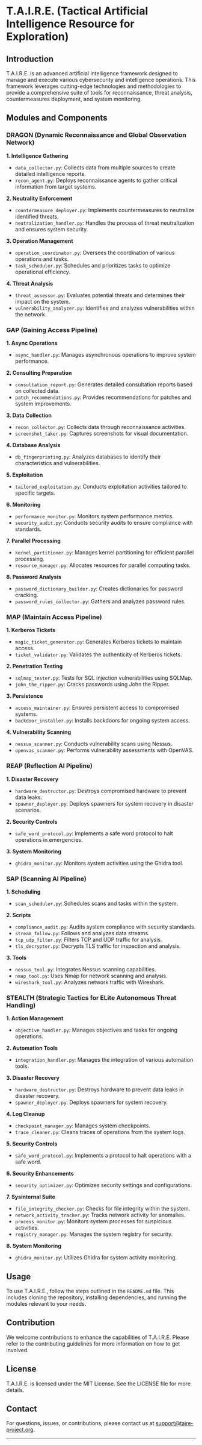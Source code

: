 # T.A.I.R.E. (Tactical Artificial Intelligence Resource for Exploration)

## Introduction

T.A.I.R.E. is an advanced artificial intelligence framework designed to manage and execute various cybersecurity and intelligence operations. This framework leverages cutting-edge technologies and methodologies to provide a comprehensive suite of tools for reconnaissance, threat analysis, countermeasures deployment, and system monitoring.

## Modules and Components

### DRAGON (Dynamic Reconnaissance and Global Observation Network)

**1. Intelligence Gathering**
   - `data_collector.py`: Collects data from multiple sources to create detailed intelligence reports.
   - `recon_agent.py`: Deploys reconnaissance agents to gather critical information from target systems.

**2. Neutrality Enforcement**
   - `countermeasure_deployer.py`: Implements countermeasures to neutralize identified threats.
   - `neutralization_handler.py`: Handles the process of threat neutralization and ensures system security.

**3. Operation Management**
   - `operation_coordinator.py`: Oversees the coordination of various operations and tasks.
   - `task_scheduler.py`: Schedules and prioritizes tasks to optimize operational efficiency.

**4. Threat Analysis**
   - `threat_assessor.py`: Evaluates potential threats and determines their impact on the system.
   - `vulnerability_analyzer.py`: Identifies and analyzes vulnerabilities within the network.

### GAP (Gaining Access Pipeline)

**1. Async Operations**
   - `async_handler.py`: Manages asynchronous operations to improve system performance.

**2. Consulting Preparation**
   - `consultation_report.py`: Generates detailed consultation reports based on collected data.
   - `patch_recommendations.py`: Provides recommendations for patches and system improvements.

**3. Data Collection**
   - `recon_collector.py`: Collects data through reconnaissance activities.
   - `screenshot_taker.py`: Captures screenshots for visual documentation.

**4. Database Analysis**
   - `db_fingerprinting.py`: Analyzes databases to identify their characteristics and vulnerabilities.

**5. Exploitation**
   - `tailored_exploitation.py`: Conducts exploitation activities tailored to specific targets.

**6. Monitoring**
   - `performance_monitor.py`: Monitors system performance metrics.
   - `security_audit.py`: Conducts security audits to ensure compliance with standards.

**7. Parallel Processing**
   - `kernel_partitioner.py`: Manages kernel partitioning for efficient parallel processing.
   - `resource_manager.py`: Allocates resources for parallel computing tasks.

**8. Password Analysis**
   - `password_dictionary_builder.py`: Creates dictionaries for password cracking.
   - `password_rules_collector.py`: Gathers and analyzes password rules.

### MAP (Maintain Access Pipeline)

**1. Kerberos Tickets**
   - `magic_ticket_generator.py`: Generates Kerberos tickets to maintain access.
   - `ticket_validator.py`: Validates the authenticity of Kerberos tickets.

**2. Penetration Testing**
   - `sqlmap_tester.py`: Tests for SQL injection vulnerabilities using SQLMap.
   - `john_the_ripper.py`: Cracks passwords using John the Ripper.

**3. Persistence**
   - `access_maintainer.py`: Ensures persistent access to compromised systems.
   - `backdoor_installer.py`: Installs backdoors for ongoing system access.

**4. Vulnerability Scanning**
   - `nessus_scanner.py`: Conducts vulnerability scans using Nessus.
   - `openvas_scanner.py`: Performs vulnerability assessments with OpenVAS.

### REAP (Reflection AI Pipeline)

**1. Disaster Recovery**
   - `hardware_destructor.py`: Destroys compromised hardware to prevent data leaks.
   - `spawner_deployer.py`: Deploys spawners for system recovery in disaster scenarios.

**2. Security Controls**
   - `safe_word_protocol.py`: Implements a safe word protocol to halt operations in emergencies.

**3. System Monitoring**
   - `ghidra_monitor.py`: Monitors system activities using the Ghidra tool.

### SAP (Scanning AI Pipeline)

**1. Scheduling**
   - `scan_scheduler.py`: Schedules scans and tasks within the system.

**2. Scripts**
   - `compliance_audit.py`: Audits system compliance with security standards.
   - `stream_follow.py`: Follows and analyzes data streams.
   - `tcp_udp_filter.py`: Filters TCP and UDP traffic for analysis.
   - `tls_decryptor.py`: Decrypts TLS traffic for inspection and analysis.

**3. Tools**
   - `nessus_tool.py`: Integrates Nessus scanning capabilities.
   - `nmap_tool.py`: Uses Nmap for network scanning and analysis.
   - `wireshark_tool.py`: Analyzes network traffic with Wireshark.

### STEALTH (Strategic Tactics for ELite Autonomous Threat Handling)

**1. Action Management**
   - `objective_handler.py`: Manages objectives and tasks for ongoing operations.

**2. Automation Tools**
   - `integration_handler.py`: Manages the integration of various automation tools.

**3. Disaster Recovery**
   - `hardware_destructor.py`: Destroys hardware to prevent data leaks in disaster recovery.
   - `spawner_deployer.py`: Deploys spawners for system recovery.

**4. Log Cleanup**
   - `checkpoint_manager.py`: Manages system checkpoints.
   - `trace_cleaner.py`: Cleans traces of operations from the system logs.

**5. Security Controls**
   - `safe_word_protocol.py`: Implements a protocol to halt operations with a safe word.

**6. Security Enhancements**
   - `security_optimizer.py`: Optimizes security settings and configurations.

**7. Sysinternal Suite**
   - `file_integrity_checker.py`: Checks for file integrity within the system.
   - `network_activity_tracker.py`: Tracks network activity for anomalies.
   - `process_monitor.py`: Monitors system processes for suspicious activities.
   - `registry_manager.py`: Manages the system registry for security.

**8. System Monitoring**
   - `ghidra_monitor.py`: Utilizes Ghidra for system activity monitoring.

## Usage

To use T.A.I.R.E., follow the steps outlined in the `README.md` file. This includes cloning the repository, installing dependencies, and running the modules relevant to your needs.

## Contribution

We welcome contributions to enhance the capabilities of T.A.I.R.E. Please refer to the contributing guidelines for more information on how to get involved.

## License

T.A.I.R.E. is licensed under the MIT License. See the LICENSE file for more details.

## Contact

For questions, issues, or contributions, please contact us at support@taire-project.org.

---
